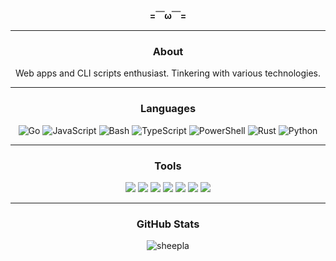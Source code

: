 <div align="center">

**=￣ω￣=**

---

### About
  
Web apps and CLI scripts enthusiast. Tinkering with various technologies.

---

### Languages

![Go](https://img.shields.io/badge/Go-00ADD8?style=flat-square&logo=go&logoColor=white)
![JavaScript](https://img.shields.io/badge/JavaScript-222222?style=flat-square&logo=javascript&logoColor=f0db4f)
![Bash](https://img.shields.io/badge/Bash-444444?style=flat-square&logo=gnu-bash&logoColor=white)
![TypeScript](https://img.shields.io/badge/Typescript-666666?style=flat-square&logo=typescript&logoColor=white)
![PowerShell](https://img.shields.io/badge/Powershell-5d2d91?style=flat-square&logo=powershell&logoColor=white)
![Rust](https://img.shields.io/badge/Rust-222222?style=flat-square&logo=rust&logoColor=white)
![Python](https://img.shields.io/badge/Python-377bAB?style=flat-square&logo=python&logoColor=white)

---

### Tools

<img src="https://img.shields.io/static/v1?label=Main&message=Arch%20Linux&color=5e81ac&style=flat-square"/>
<img src="https://img.shields.io/static/v1?label=Secondary&message=Windows%2011&color=5e81ac&style=flat-square"/> 
<img src="https://img.shields.io/static/v1?label=WM&message=i3wm&color=81a1c1&style=flat-square"/> 
<img src="https://img.shields.io/static/v1?label=Editor&message=VSCode&color=5e81ac&style=flat-square"/> 
<img src="https://img.shields.io/static/v1?label=Editor&message=NeoVim (NvChad)&color=8fbcbb&style=flat-square"/> 
<img src="https://img.shields.io/static/v1?label=Browser&message=Brave&color=bf616a&style=flat-square"/> 
<img src="https://img.shields.io/static/v1?label=Keyboard&message=HUO%20JI%20Z88&color=81a1c1&style=flat-square"/>

---

### GitHub Stats

<img align="center" src="https://github-readme-stats.vercel.app/api?username=bonitoflakez&show_icons=true&locale=en&layout=compact&hide_border=true&theme=nord&show_icons=true&bg_color=181926&icon_color=88c0d0&text_color=88c0d0&title_color=5e81ac&count_private=true" alt="sheepla" href="https://github.com/bonitoflakez" />

</div>
